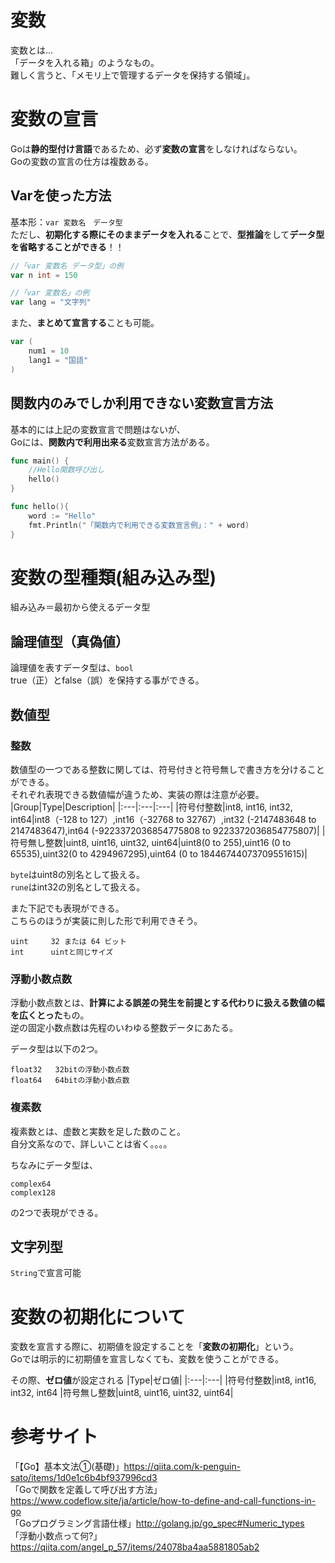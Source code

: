 # 変数
変数とは…  
「データを入れる箱」のようなもの。  
難しく言うと、「メモリ上で管理するデータを保持する領域」。  

# 変数の宣言  
Goは**静的型付け言語**であるため、必ず**変数の宣言**をしなければならない。  
Goの変数の宣言の仕方は複数ある。  

## Varを使った方法
基本形：```var 変数名　データ型```  
ただし、**初期化する際にそのままデータを入れる**ことで、**型推論**をして**データ型を省略することができる**！！  

```go
//「var 変数名 データ型」の例
var n int = 150

//「var 変数名」の例
var lang = "文字列"
```  
また、**まとめて宣言する**ことも可能。  
```go
var (
	num1 = 10
	lang1 = "国語"
)
```

## 関数内のみでしか利用できない変数宣言方法
基本的には上記の変数宣言で問題はないが、  
Goには、**関数内で利用出来る**変数宣言方法がある。  

```go
func main() {
	//Hello関数呼び出し
	hello()
}

func hello(){
	word := "Hello"
	fmt.Println("「関数内で利用できる変数宣言例」：" + word)
}
```

# 変数の型種類(組み込み型)
組み込み＝最初から使えるデータ型　
　
## 論理値型（真偽値）  
論理値を表すデータ型は、```bool```  
true（正）とfalse（誤）を保持する事ができる。  

## 数値型
### 整数
数値型の一つである整数に関しては、符号付きと符号無しで書き方を分けることができる。  
それぞれ表現できる数値幅が違うため、実装の際は注意が必要。  
|Group|Type|Description|
|:---|:---|:---|
|符号付整数|int8, int16, int32, int64|int8（-128 to 127）,int16（-32768 to 32767）,int32 (-2147483648 to 2147483647),int64 (-9223372036854775808 to 9223372036854775807)|
|符号無し整数|uint8, uint16, uint32, uint64|uint8(0 to 255),uint16 (0 to 65535),uint32(0 to 4294967295),uint64  (0 to 18446744073709551615)|
  
```byte```はuint8の別名として扱える。  
```rune```はint32の別名として扱える。  
  
また下記でも表現ができる。  
こちらのほうが実装に則した形で利用できそう。  
```
uint     32 または 64 ビット
int      uintと同じサイズ
```
### 浮動小数点数  
浮動小数点数とは、**計算による誤差の発生を前提とする代わりに扱える数値の幅を広くとった**もの。  
逆の固定小数点数は先程のいわゆる整数データにあたる。  

データ型は以下の2つ。  
```
float32   32bitの浮動小数点数
float64   64bitの浮動小数点数
```  
  
### 複素数  
複素数とは、虚数と実数を足した数のこと。  
自分文系なので、詳しいことは省く。。。。  
  
ちなみにデータ型は、
```
complex64
complex128
```
の2つで表現ができる。  

## 文字列型  
```String```で宣言可能  

# 変数の初期化について
変数を宣言する際に、初期値を設定することを「**変数の初期化**」という。  
Goでは明示的に初期値を宣言しなくても、変数を使うことができる。  
  
その際、**ゼロ値**が設定される
|Type|ゼロ値|
|:---|:---|
|符号付整数|int8, int16, int32, int64
|符号無し整数|uint8, uint16, uint32, uint64|


# 参考サイト  
「【Go】基本文法①(基礎)」<https://qiita.com/k-penguin-sato/items/1d0e1c6b4bf937996cd3>    
「Goで関数を定義して呼び出す方法」<https://www.codeflow.site/ja/article/how-to-define-and-call-functions-in-go>  
「Goプログラミング言語仕様」<http://golang.jp/go_spec#Numeric_types>  
「浮動小数点って何?」<https://qiita.com/angel_p_57/items/24078ba4aa5881805ab2>